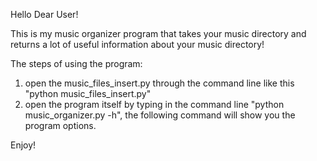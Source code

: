Hello Dear User!

This is my music organizer program that takes your music directory and returns a lot of useful information
about your music directory!

The steps of using the program:
1. open the music_files_insert.py through the command line like this "python music_files_insert.py"
2. open the program itself by typing in the command line "python music_organizer.py -h", the following command will show you the program options.


Enjoy! 
